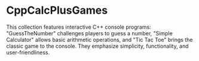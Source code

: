 # CppCalcPlusGames
This collection features interactive C++ console programs: "GuessTheNumber" challenges players to guess a number, "Simple Calculator" allows basic arithmetic operations, and "Tic Tac Toe" brings the classic game to the console. They emphasize simplicity, functionality, and user-friendliness.
